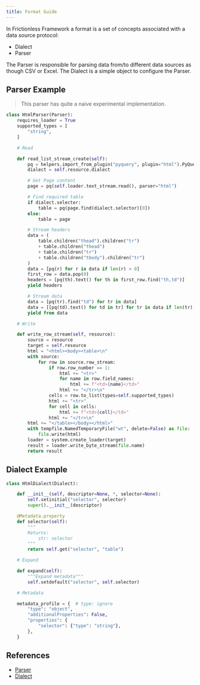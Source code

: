 ```yaml
---
title: Format Guide
---
```


In Frictionless Framework a format is a set of concepts associated with a data source protocol:
- Dialect
- Parser

The Parser is responsible for parsing data from/to different data sources as though CSV or Excel. The Dialect is a simple object to configure the Parser.

## Parser Example

> This parser has quite a naive experimental implementation.

```python title="Python"
class HtmlParser(Parser):
    requires_loader = True
    supported_types = [
        "string",
    ]

    # Read

    def read_list_stream_create(self):
        pq = helpers.import_from_plugin("pyquery", plugin="html").PyQuery
        dialect = self.resource.dialect

        # Get Page content
        page = pq(self.loader.text_stream.read(), parser="html")

        # Find required table
        if dialect.selector:
            table = pq(page.find(dialect.selector)[0])
        else:
            table = page

        # Stream headers
        data = (
            table.children("thead").children("tr")
            + table.children("thead")
            + table.children("tr")
            + table.children("tbody").children("tr")
        )
        data = [pq(r) for r in data if len(r) > 0]
        first_row = data.pop(0)
        headers = [pq(th).text() for th in first_row.find("th,td")]
        yield headers

        # Stream data
        data = [pq(tr).find("td") for tr in data]
        data = [[pq(td).text() for td in tr] for tr in data if len(tr) > 0]
        yield from data

    # Write

    def write_row_stream(self, resource):
        source = resource
        target = self.resource
        html = "<html><body><table>\n"
        with source:
            for row in source.row_stream:
                if row.row_number == 1:
                    html += "<tr>"
                    for name in row.field_names:
                        html += f"<td>{name}</td>"
                    html += "</tr>\n"
                cells = row.to_list(types=self.supported_types)
                html += "<tr>"
                for cell in cells:
                    html += f"<td>{cell}</td>"
                html += "</tr>\n"
        html += "</table></body></html>"
        with tempfile.NamedTemporaryFile("wt", delete=False) as file:
            file.write(html)
        loader = system.create_loader(target)
        result = loader.write_byte_stream(file.name)
        return result
```

## Dialect Example


```python title="Python"
class HtmlDialect(Dialect):

    def __init__(self, descriptor=None, *, selector=None):
        self.setinitial("selector", selector)
        super().__init__(descriptor)

    @Metadata.property
    def selector(self):
        """
        Returns:
            str: selector
        """
        return self.get("selector", "table")

    # Expand

    def expand(self):
        """Expand metadata"""
        self.setdefault("selector", self.selector)

    # Metadata

    metadata_profile = {  # type: ignore
        "type": "object",
        "additionalProperties": False,
        "properties": {
            "selector": {"type": "string"},
        },
    }
```

## References

- [Parser](../../references/api-reference.md#parser)
- [Dialect](../../references/api-reference.md#dialect)

